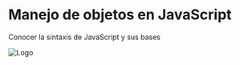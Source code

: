 
# Manejo de objetos en JavaScript

Conocer la sintaxis de JavaScript y sus bases

![Logo](https://www.freecodecamp.org/espanol/news/content/images/size/w2000/2020/12/arrays_methods.jpeg)

